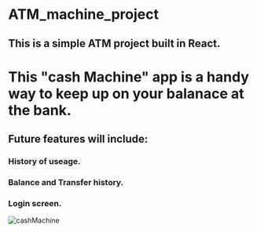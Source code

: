 # ATM_machine_project

## This is a simple ATM project built in React.



# This "cash Machine" app is a handy way to keep up on your balanace at the bank.
## Future features will include:
### History of useage.
### Balance and Transfer history. 
### Login screen.

![cashMachine](https://user-images.githubusercontent.com/11709807/233814966-af5e1f68-e334-4397-a9fa-ec27c6a89570.png)
